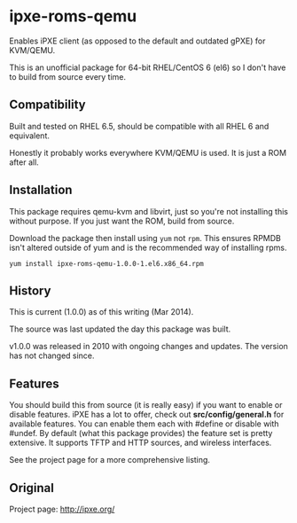 ipxe-roms-qemu
==============

Enables iPXE client (as opposed to the default and outdated gPXE) for KVM/QEMU.

This is an unofficial package for 64-bit RHEL/CentOS 6 (el6) so I don't have to build from source every time.

Compatibility
-------------

Built and tested on RHEL 6.5, should be compatible with all RHEL 6 and equivalent.

Honestly it probably works everywhere KVM/QEMU is used. It is just a ROM after all.

Installation
------------

This package requires qemu-kvm and libvirt, just so you're not installing this without purpose. If you just want the ROM, build from source.

Download the package then install using ```yum``` not ```rpm```. This ensures RPMDB isn't altered outside of yum and is the recommended way of installing rpms.

```
yum install ipxe-roms-qemu-1.0.0-1.el6.x86_64.rpm
```


History
-------

This is current (1.0.0) as of this writing (Mar 2014).

The source was last updated the day this package was built.

v1.0.0 was released in 2010 with ongoing changes and updates. The version has not changed since.

Features
--------

You should build this from source (it is really easy) if you want to enable or disable features. iPXE has a lot to offer, check out **src/config/general.h** for available features. You can enable them each with #define or disable with #undef. By default (what this package provides) the feature set is pretty extensive. It supports TFTP and HTTP sources, and wireless interfaces.

See the project page for a more comprehensive listing.

Original
--------

Project page: http://ipxe.org/
